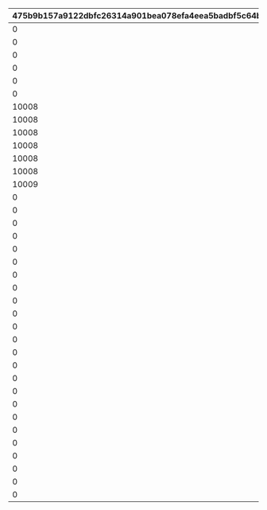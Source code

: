 |475b9b157a9122dbfc26314a901bea078efa4eea5badbf5c64b9704cc3836127|c9f34261046b9fa8f10d3f415679d48eb03b074ccc3509bdbf1d84857e8df6e6|36ea22d41bb12699be2ce44132495e23cc57fd9317a7d8f2852bbd72fc525872|43f7864f39e491f7bb5cf51040b6d198128b4b98a720c3e914fe2ea459ee39c6|df9b8fc3aef222b6da9978174ef014d65a2df0936518cd523e697b8e21cfbacc|856107173c924182ac0cf3ca075c32266045a757f124ef1a098e246de8ec1573|b9018b3d393e9e196ad9bf7bf7050ffc1c485bd7c1479d6d20887e8c2d3ba58f|9ad7cf05212c94b641ad9bd0b953fced953aef0bf9f7e27b1a53fc6f756f1da6|edb44cfbcfae6975a0ab136bcd81d97bf3020735341843cfee7ad131ad03fada|7669c1898376f1394786f148756d2f1a3837ecfd1d508666d68aaba919fce825|8fa54da7fb528b59cba42e3e734c396d5b732f8be43a06514e8a89c3d4ecbf3c|
| --- | --- | --- | --- | --- | --- | --- | --- | --- | --- | --- |
|0|0|10002|10003|0|10001|0|0|0|0|50047|
|0|0|10002|10003|0|10001|0|0|0|0|50051|
|0|0|10002|10003|10004|10001|0|0|0|0|50061|
|0|0|10002|10003|10005|10001|0|0|0|0|50067|
|0|0|10002|10003|10005|10001|0|10006|0|0|50079|
|0|0|10002|10003|10005|10001|0|10006|0|10007|50084|
|10008|0|10002|10003|10005|10001|0|10006|0|10007|50094|
|10008|0|10002|10003|10005|10001|0|10006|10009|10007|50108|
|10008|0|10002|10003|10005|10001|0|10006|10009|10007|50116|
|10008|0|10002|10003|10005|10001|10010|10006|10009|10007|50119|
|10008|0|10002|10003|10005|10001|10010|10006|10009|10007|50129|
|10008|10011|10002|10003|10005|10001|10010|10006|10009|10007|50140|
|10009|10012|10003|10005|10006|10002|10011|10007|10010|10008|50151|
|0|0|10010|10011|10012|10009|0|10013|0|0|50162|
|0|0|10011|10012|10013|10010|0|10014|0|0|50172|
|0|0|10012|10013|10014|10011|0|10015|0|0|50183|
|0|0|10014|10015|10007|10013|0|10005|0|0|50190|
|0|0|10013|10014|10015|10012|0|10016|0|0|50195|
|0|0|10015|10016|10003|10014|0|10002|0|0|50200|
|0|0|10014|10015|10016|10013|0|10017|0|0|50217|
|0|0|10016|10017|10010|10015|0|10009|0|0|50231|
|0|0|10015|10016|10017|10014|0|10018|0|0|50237|
|0|0|0|0|0|10019|0|0|0|0|50248|
|0|0|0|0|0|10011|0|0|0|0|50261|
|0|0|0|0|0|10020|0|0|0|0|50267|
|0|0|0|0|0|10021|0|0|0|0|50278|
|0|0|0|0|0|10006|0|0|0|0|50291|
|0|0|0|0|0|10022|0|0|0|0|50298|
|0|0|0|0|0|10023|0|0|0|0|50309|
|0|0|0|0|0|10024|0|0|0|0|50321|
|0|0|0|0|0|10025|0|0|0|0|50331|
|0|0|0|0|0|10026|0|0|0|0|50341|
|0|0|0|0|0|10027|0|0|0|0|50354|
|0|0|0|0|0|10028|0|0|0|0|50365|
|0|0|0|0|0|10029|0|0|0|0|50375|
|0|0|0|0|0|10030|0|0|0|0|50383|
|0|0|0|0|0|10019|0|0|0|0|50393|
